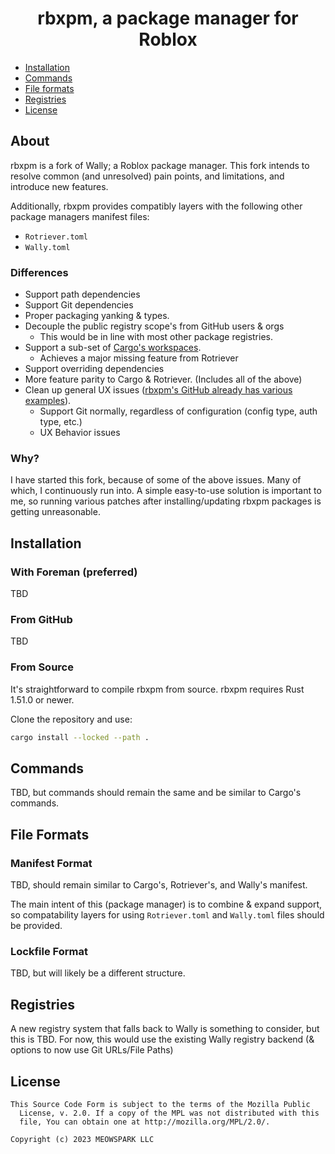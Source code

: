 <div align="center" width="800">
    <h1>rbxpm, a package manager for Roblox</h1>
</div>


* [Installation](#installation)
* [Commands](#commands)
* [File formats](#file-formats)
* [Registries](#registries)
* [License](#license)

## About

rbxpm is a fork of Wally; a Roblox package manager. This fork intends to resolve common (and unresolved) pain points, and limitations, and introduce new features.

Additionally, rbxpm provides compatibly layers with the following other package managers manifest files:

- `Rotriever.toml`
- `Wally.toml`

### Differences
- Support path dependencies
- Support Git dependencies
- Proper packaging yanking & types.
- Decouple the public registry scope's from GitHub users & orgs
	- This would be in line with most other package registries.
- Support a sub-set of [Cargo's workspaces](https://doc.rust-lang.org/stable/cargo/reference/workspaces.html).
	- Achieves a major missing feature from Rotriever
- Support overriding dependencies
- More feature parity to Cargo & Rotriever. (Includes all of the above)
- Clean up general UX issues ([rbxpm's GitHub already has various examples](https://github.com/UpliftGames/Wally/issues)).
	- Support Git normally, regardless of configuration (config type, auth type, etc.)
	- UX Behavior issues
### Why?
I have started this fork, because of some of the above issues. Many of which, I continuously run into. A simple easy-to-use solution is important to me, so running various patches after installing/updating rbxpm packages is getting unreasonable.  

## Installation

### With Foreman (preferred)
TBD

### From GitHub
TBD

### From Source
It's straightforward to compile rbxpm from source. rbxpm requires Rust 1.51.0 or newer.

Clone the repository and use:

```bash
cargo install --locked --path .
```

## Commands
TBD, but commands should remain the same and be similar to Cargo's commands.

## File Formats

### Manifest Format
TBD, should remain similar to Cargo's, Rotriever's, and Wally's manifest.

The main intent of this (package manager) is to combine & expand support, so compatability layers for using `Rotriever.toml` and `Wally.toml` files should be provided.

### Lockfile Format
TBD, but will likely be a different structure.

## Registries
A new registry system that falls back to Wally is something to consider, but this is TBD. For now, this would use the existing Wally registry backend (& options to now use Git URLs/File Paths)

## License

```
This Source Code Form is subject to the terms of the Mozilla Public
  License, v. 2.0. If a copy of the MPL was not distributed with this
  file, You can obtain one at http://mozilla.org/MPL/2.0/.

Copyright (c) 2023 MEOWSPARK LLC
```